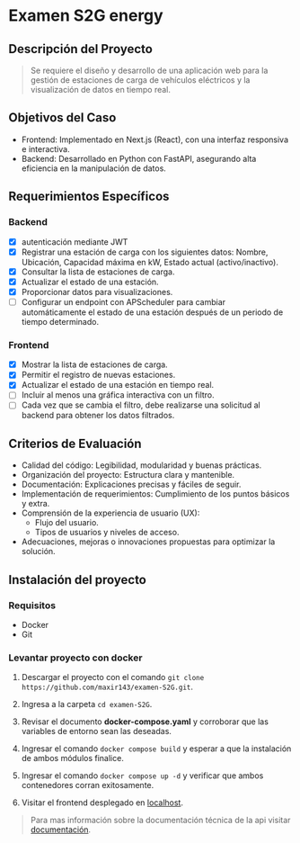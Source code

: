 # Examen S2G energy

## Descripción del Proyecto

> Se requiere el diseño y desarrollo de una aplicación web para la gestión de estaciones de
> carga de vehículos eléctricos y la visualización de datos en tiempo real.

## Objetivos del Caso

- Frontend: Implementado en Next.js (React), con una interfaz responsiva e interactiva.
- Backend: Desarrollado en Python con FastAPI, asegurando alta eficiencia en la
  manipulación de datos.

## Requerimientos Específicos

### Backend

- [x] autenticación mediante JWT
- [x] Registrar una estación de carga con los siguientes datos: Nombre, Ubicación, Capacidad máxima en kW, Estado actual (activo/inactivo).
- [x] Consultar la lista de estaciones de carga.
- [x] Actualizar el estado de una estación.
- [x] Proporcionar datos para visualizaciones.
- [ ] Configurar un endpoint con APScheduler para cambiar automáticamente el estado de una estación después de un periodo de tiempo determinado.

### Frontend

- [x] Mostrar la lista de estaciones de carga.
- [x] Permitir el registro de nuevas estaciones.
- [x] Actualizar el estado de una estación en tiempo real.
- [ ] Incluir al menos una gráfica interactiva con un filtro.
- [ ] Cada vez que se cambia el filtro, debe realizarse una solicitud al backend para obtener los datos filtrados.

## Criterios de Evaluación

- Calidad del código: Legibilidad, modularidad y buenas prácticas.
- Organización del proyecto: Estructura clara y mantenible.
- Documentación: Explicaciones precisas y fáciles de seguir.
- Implementación de requerimientos: Cumplimiento de los puntos básicos y extra.
- Comprensión de la experiencia de usuario (UX):
  - Flujo del usuario.
  - Tipos de usuarios y niveles de acceso.
- Adecuaciones, mejoras o innovaciones propuestas para optimizar la solución.

## Instalación del proyecto

### Requisitos

- Docker
- Git

### Levantar proyecto con docker

1. Descargar el proyecto con el comando `git clone https://github.com/maxir143/examen-S2G.git`.

2. Ingresa a la carpeta `cd examen-S2G`.

3. Revisar el documento **docker-compose.yaml** y corroborar que las variables de entorno sean las deseadas.

4. Ingresar el comando `docker compose build` y esperar a que la instalación de ambos módulos finalice.

5. Ingresar el comando `docker compose up -d` y verificar que ambos contenedores corran exitosamente.

6. Visitar el frontend desplegado en [localhost](http://localhost:3005/).

> Para mas información sobre la documentación técnica de la api visitar [documentación](http://localhost:3004/api/docs).
